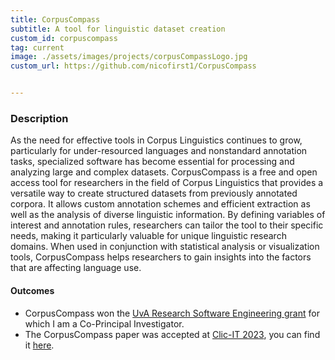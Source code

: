 ```yaml
---
title: CorpusCompass
subtitle: A tool for linguistic dataset creation
custom_id: corpuscompass
tag: current
image: ./assets/images/projects/corpusCompassLogo.jpg
custom_url: https://github.com/nicofirst1/CorpusCompass


---
```



### Description
As the need for effective tools in Corpus Linguistics continues to grow, particularly for under-resourced languages and nonstandard annotation tasks, specialized software has become essential for processing and analyzing large and complex datasets. CorpusCompass is a free and open access tool for researchers in the field of Corpus Linguistics that provides a versatile way to create structured datasets from previously annotated corpora. It allows custom annotation schemes and efficient extraction as well as the analysis of diverse linguistic information. By defining variables of interest and annotation rules, researchers can tailor the tool to their specific needs, making it particularly valuable for unique linguistic research domains. When used in conjunction with statistical analysis or visualization tools, CorpusCompass helps researchers to gain insights into the factors that are affecting language use.

#### Outcomes

- CorpusCompass won the [UvA Research Software Engineering grant](https://dsc.uva.nl/programmes/research-software-engineering-support/research-software-engineering.html) for which I am a Co-Principal Investigator.
- The CorpusCompass paper was accepted at [Clic-IT 2023](https://clic2023.ilc.cnr.it/), you can find it [here]().
